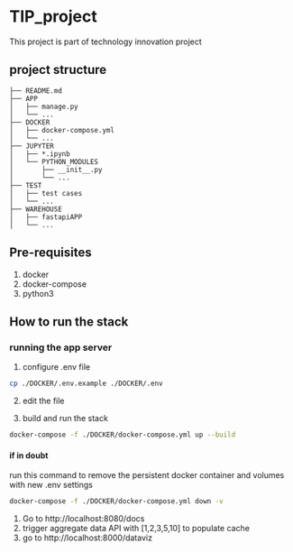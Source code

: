 # TIP_project
This project is part of technology innovation project

## project structure
```
├── README.md
├── APP
│   ├── manage.py
│   └── ...
├── DOCKER
│   ├── docker-compose.yml
│   └── ...
├── JUPYTER
│   ├── *.ipynb
│   └── PYTHON_MODULES
│       ├── __init__.py
│       └── ...
├── TEST
│   ├── test cases
│   └── ...
├── WAREHOUSE
│   ├── fastapiAPP
│   └── ...

```

## Pre-requisites
1. docker
2. docker-compose
3. python3

## How to run the stack

### running the app server
1. configure .env file
```bash
cp ./DOCKER/.env.example ./DOCKER/.env
```

2. edit the file

3. build and run the stack
```bash
docker-compose -f ./DOCKER/docker-compose.yml up --build
```


#### if in doubt
run this command to remove the persistent docker container and volumes with new .env settings
```bash
docker-compose -f ./DOCKER/docker-compose.yml down -v
```

1. Go to http://localhost:8080/docs 
2. trigger aggregate data API with [1,2,3,5,10] to populate cache
3. go to http://localhost:8000/dataviz

